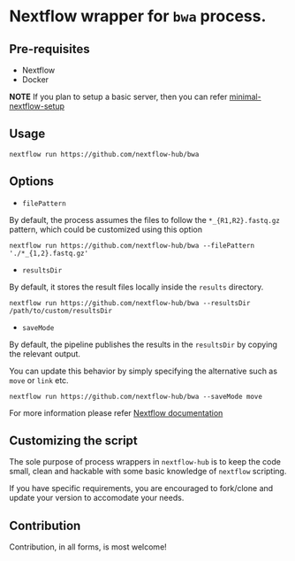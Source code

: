 # Nextflow wrapper for `bwa` process.

## Pre-requisites

- Nextflow
- Docker 

**NOTE** If you plan to setup a basic server, then you can refer [minimal-nextflow-setup](https://github.com/nextflow-hub/minimal-nextflow-setup)

## Usage

```
nextflow run https://github.com/nextflow-hub/bwa
```

## Options


- `filePattern`

By default, the process assumes the files to follow the `*_{R1,R2}.fastq.gz` pattern, which could be customized using this option

```
nextflow run https://github.com/nextflow-hub/bwa --filePattern './*_{1,2}.fastq.gz'
```

- `resultsDir`

By default, it stores the result files locally inside the `results` directory.

```
nextflow run https://github.com/nextflow-hub/bwa --resultsDir /path/to/custom/resultsDir
```

- `saveMode`

By default, the pipeline publishes the results in the `resultsDir` by copying the relevant output.

You can update this behavior by simply specifying the alternative such as `move` or `link` etc. 

```
nextflow run https://github.com/nextflow-hub/bwa --saveMode move
```

For more information please refer [Nextflow documentation](https://www.nextflow.io/docs/latest/process.html#publishdir)

## Customizing the script

The sole purpose of process wrappers in `nextflow-hub` is to keep the code small, clean and hackable with some basic knowledge of `nextflow` scripting.

If you have specific requirements, you are encouraged to fork/clone and update your version to accomodate your needs. 


## Contribution

Contribution, in all forms, is most welcome!
